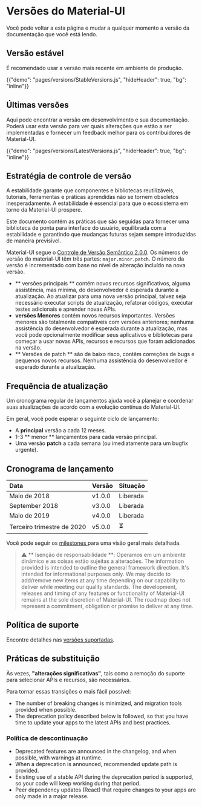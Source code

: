 # Versões do Material-UI

<p class="description">Você pode voltar a esta página e mudar a qualquer momento a versão da documentação que você está lendo.</p>

## Versão estável

É recomendado usar a versão mais recente em ambiente de produção.

{{"demo": "pages/versions/StableVersions.js", "hideHeader": true, "bg": "inline"}}

## Últimas versões

Aqui pode encontrar a versão em desenvolvimento e sua documentação. Poderá usar esta versão para ver quais alterações que estão a ser implementadas e fornecer um feedback melhor para os contribuidores de Material-UI.

{{"demo": "pages/versions/LatestVersions.js", "hideHeader": true, "bg": "inline"}}

## Estratégia de controle de versão

A estabilidade garante que componentes e bibliotecas reutilizáveis, tutoriais, ferramentas e práticas aprendidas não se tornem obsoletos inesperadamente. A estabilidade é essencial para que o ecossistema em torno da Material-UI prospere.

Este documento contém as práticas que são seguidas para fornecer uma biblioteca de ponta para interface do usuário, equilibrada com a estabilidade e garantindo que mudanças futuras sejam sempre introduzidas de maneira previsível.

Material-UI segue o [Controle de Versão Semântico 2.0.0](https://semver.org/). Os números de versão do material-UI têm três partes: ` major.minor.patch `. O número da versão é incrementado com base no nível de alteração incluído na nova versão.

- ** versões principais ** contém novos recursos significativos, alguma assistência, mas mínima, do desenvolvedor é esperada durante a atualização. Ao atualizar para uma nova versão principal, talvez seja necessário executar scripts de atualização, refatorar códigos, executar testes adicionais e aprender novas APIs.
- **versões Menores** contém novos recursos importantes. Versões menores são totalmente compatíveis com versões anteriores; nenhuma assistência do desenvolvedor é esperada durante a atualização, mas você pode opcionalmente modificar seus aplicativos e bibliotecas para começar a usar novas APIs, recursos e recursos que foram adicionados na versão.
- ** Versões de patch ** são de baixo risco, contêm correções de bugs e pequenos novos recursos. Nenhuma assistência do desenvolvedor é esperado durante a atualização.

## Frequência de atualização

Um cronograma regular de lançamentos ajuda você a planejar e coordenar suas atualizações de acordo com a evolução contínua do Material-UI.

Em geral, você pode esperar o seguinte ciclo de lançamento:

- A **principal** versão a cada 12 meses.
- 1-3 ** menor ** lançamentos para cada versão principal.
- Uma versão **patch** a cada semana (ou imediatamente para um bugfix urgente).

## Cronograma de lançamento

| Data                       | Versão | Situação |
|:-------------------------- |:------ |:-------- |
| Maio de 2018               | v1.0.0 | Liberada |
| September 2018             | v3.0.0 | Liberada |
| Maio de 2019               | v4.0.0 | Liberada |
| Terceiro trimestre de 2020 | v5.0.0 | ⏳        |


Você pode seguir os [ milestones ](https://github.com/Foso/material-ui/milestones) para uma visão geral mais detalhada.

> ⚠️ ** Isenção de responsabilidade **: Operamos em um ambiente dinâmico e as coisas estão sujeitas a alterações. The information provided is intended to outline the general framework direction. It's intended for informational purposes only. We may decide to add/remove new items at any time depending on our capability to deliver while meeting our quality standards. The development, releases and timing of any features or functionality of Material-UI remains at the sole discretion of Material-UI. The roadmap does not represent a commitment, obligation or promise to deliver at any time.

## Política de suporte

Encontre detalhes nas [versões suportadas](/getting-started/support/#supported-versions).

## Práticas de substituição

Às vezes, **"alterações significativas"**, tais como a remoção do suporte para selecionar APIs e recursos, são necessários.

Para tornar essas transições o mais fácil possível:

- The number of breaking changes is minimized, and migration tools provided when possible.
- The deprecation policy described below is followed, so that you have time to update your apps to the latest APIs and best practices.

### Política de descontinuação

- Deprecated features are announced in the changelog, and when possible, with warnings at runtime.
- When a deprecation is announced, recommended update path is provided.
- Existing use of a stable API during the deprecation period is supported, so your code will keep working during that period.
- Peer dependency updates (React) that require changes to your apps are only made in a major release.

